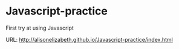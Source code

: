 Javascript-practice
===================

First try at using Javascript 

URL: http://alisonelizabeth.github.io/Javascript-practice/index.html
